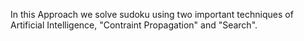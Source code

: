 In this Approach we solve sudoku using two important techniques of Artificial Intelligence, "Contraint Propagation" and "Search".
